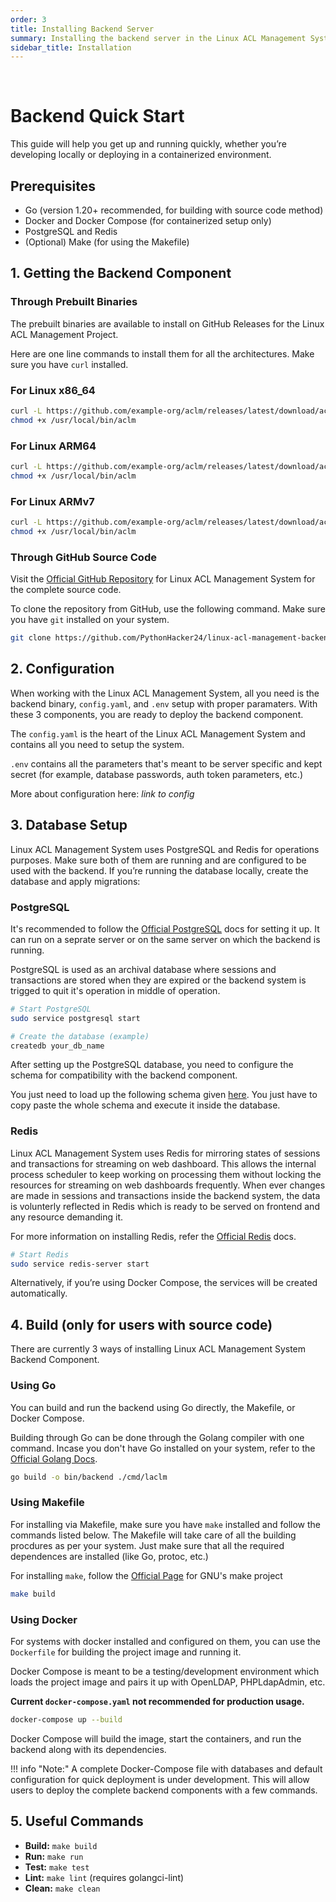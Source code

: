```yaml
---
order: 3
title: Installing Backend Server
summary: Installing the backend server in the Linux ACL Management System 
sidebar_title: Installation 
---
```


<br>

# Backend Quick Start

This guide will help you get up and running quickly, whether you’re developing locally or deploying in a containerized environment.

## Prerequisites

- Go (version 1.20+ recommended, for building with source code method)
- Docker and Docker Compose (for containerized setup only)
- PostgreSQL and Redis
- (Optional) Make (for using the Makefile)

## 1. Getting the Backend Component

### Through Prebuilt Binaries

The prebuilt binaries are available to install on GitHub Releases for the Linux ACL Management Project.

Here are one line commands to install them for all the architectures. Make sure you have `curl` installed.

### For Linux x86_64

```bash
curl -L https://github.com/example-org/aclm/releases/latest/download/aclm-linux-amd64 -o /usr/local/bin/aclm
chmod +x /usr/local/bin/aclm
```

### For Linux ARM64

```bash
curl -L https://github.com/example-org/aclm/releases/latest/download/aclm-linux-amd64 -o /usr/local/bin/aclm
chmod +x /usr/local/bin/aclm
```

### For Linux ARMv7

```bash
curl -L https://github.com/example-org/aclm/releases/latest/download/aclm-linux-amd64 -o /usr/local/bin/aclm
chmod +x /usr/local/bin/aclm
```

### Through GitHub Source Code

Visit the [Official GitHub Repository]() for Linux ACL Management System for the complete source code.

To clone the repository from GitHub, use the following command. Make sure you have `git` installed on your system.

```bash
git clone https://github.com/PythonHacker24/linux-acl-management-backend.git
```

## 2. Configuration

When working with the Linux ACL Management System, all you need is the backend binary, `config.yaml`, and `.env` setup with proper paramaters. With these 3 components, you are ready to deploy the backend component.

The `config.yaml` is the heart of the Linux ACL Management System and contains all you need to setup the system.

`.env` contains all the parameters that's meant to be server specific and kept secret (for example, database passwords, auth token parameters, etc.)

More about configuration here: *link to config*

## 3. Database Setup

Linux ACL Management System uses PostgreSQL and Redis for operations purposes. Make sure both of them are running and are configured to be used with the backend. If you’re running the database locally, create the database and apply migrations:

### PostgreSQL

It's recommended to follow the [Official PostgreSQL](https://www.postgresql.org/docs/) docs for setting it up. It can run on a seprate server or on the same server on which the backend is running. 

PostgreSQL is used as an archival database where sessions and transactions are stored when they are expired or the backend system is trigged to quit it's operation in middle of operation.

```bash
# Start PostgreSQL
sudo service postgresql start

# Create the database (example)
createdb your_db_name
```

After setting up the PostgreSQL database, you need to configure the schema for compatibility with the backend component. 

You just need to load up the following schema given [here](https://github.com/PythonHacker24/linux-acl-management-backend/blob/development-v1/db/schema.sql). You just have to copy paste the whole schema and execute it inside the database.

### Redis

Linux ACL Management System uses Redis for mirroring states of sessions and transactions for streaming on web dashboard. This allows the internal process scheduler to keep working on processing them without locking the resources for streaming on web dashboards frequently. When ever changes are made in sessions and transactions inside the backend system, the data is volunterly reflected in Redis which is ready to be served on frontend and any resource demanding it.  

For more information on installing Redis, refer the [Official Redis](https://redis.io/docs/latest/) docs.

```bash
# Start Redis
sudo service redis-server start
```

Alternatively, if you’re using Docker Compose, the services will be created automatically.

## 4. Build (only for users with source code)

There are currently 3 ways of installing Linux ACL Management System Backend Component. 

### Using Go

You can build and run the backend using Go directly, the Makefile, or Docker Compose.

Building through Go can be done through the Golang compiler with one command. Incase you don't have Go installed on your system, refer to the [Official Golang Docs](https://go.dev/doc/install).


```bash
go build -o bin/backend ./cmd/laclm
```

### Using Makefile

For installing via Makefile, make sure you have `make` installed and follow the commands listed below. The Makefile will take care of all the building procdures as per your system. Just make sure that all the required dependences are installed (like Go, protoc, etc.)

For installing `make`, follow the [Official Page](https://www.gnu.org/software/make/) for GNU's make project

```bash
make build
```

### Using Docker

For systems with docker installed and configured on them, you can use the `Dockerfile` for building the project image and running it. 

Docker Compose is meant to be a testing/development environment which loads the project image and pairs it up with OpenLDAP, PHPLdapAdmin, etc. 

**Current `docker-compose.yaml` not recommended for production usage.**

```bash
docker-compose up --build
```

Docker Compose will build the image, start the containers, and run the backend along with its dependencies.

!!! info "Note:"
    A complete Docker-Compose file with databases and default configuration for quick deployment is under development. This will allow users to deploy the complete backend components with a few commands.

## 5. Useful Commands

- **Build:** `make build`
- **Run:** `make run`
- **Test:** `make test`
- **Lint:** `make lint` (requires golangci-lint)
- **Clean:** `make clean`
